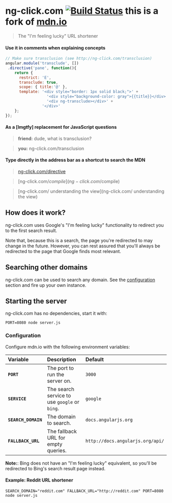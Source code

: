 # ng-click.com [![Build Status](https://secure.travis-ci.org/gdi2290/ng-click.png?branch=master)](http://travis-ci.org/gdi2290/ng-click) this is a fork of [mdn.io](https://github.com/gdi2290/mdn.io)
> The "I'm feeling lucky" URL shortener

#### Use it in comments when explaining concepts

```javascript
// Make sure transclusion (see http://ng-click.com/transclusion)
angular.module('transclude', [])
 .directive('pane', function(){
    return {
      restrict: 'E',
      transclude: true,
      scope: { title:'@' },
      template: '<div style="border: 1px solid black;">' +
                  '<div style="background-color: gray">{{title}}</div>' +
                  '<div ng-transclude></div>' +
                '</div>'
    };
});
```

#### As a [lmgtfy] replacement for JavaScript questions

> **friend:** dude, what is transclusion?

> **you:** ng-click.com/transclusion

#### Type directly in the address bar as a shortcut to search the MDN

> [ng-click.com/directive](ng-click.com/directive)

> [ng-click.com/$compile](ng-click.com/$compile)

> [ng-click.com/ understanding the view](ng-click.com/ understanding the view)


## How does it work?

ng-click.com uses Google's "I'm feeling lucky" functionality to redirect you to the first search result.

Note that, because this is a search, the page you're redirected to may change in the future. However, you can rest assured that you'll always be redirected to the page that Google finds most relevant.


## Searching other domains

ng-click.com can be used to search any domain. See the [configuration](#configuration) section and fire up your own instance.


## Starting the server

ng-click.com has no dependencies, start it with:

`PORT=8080 node server.js`

### Configuration

Configure mdn.io with the following environment variables:

| Variable            | Description                                   | Default                                               |
|:------------------- |:--------------------------------------------- |:----------------------------------------------------- |
| **`PORT`**          | The port to run the server on.                | `3000`                                                |
| **`SERVICE`**       | The search service to use `google` or `bing`. | `google`                                              |
| **`SEARCH_DOMAIN`** | The domain to search.                         | `docs.angularjs.org   `                               |
| **`FALLBACK_URL`**  | The fallback URL for empty queries.           | `http://docs.angularjs.org/api/`                     |

**Note:**: Bing does not have an "I'm feeling lucky" equivalent, so you'll be redirected to Bing's search result page instead.

#### Example: Reddit URL shortener

`SEARCH_DOMAIN="reddit.com" FALLBACK_URL="http://reddit.com" PORT=8080 node server.js`


[Angular API Documentation]: http://docs.angularjs.org/api/
[Google Web Search API]: https://developers.google.com/web-search/docs/
